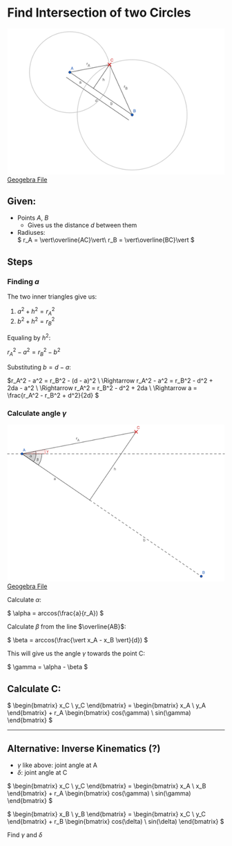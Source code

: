 
# Find Intersection of two Circles

![Circle Intersection](assets/images/circle_intersection_1.png)<br/>
[Geogebra File](assets/misc/circle_intersection_1.ggb)

## Given:

- Points $A$, $B$
  - Gives us the distance $d$ between them
- Radiuses:<br/>
  $
  r_A = \vert\overline{AC}\vert\\
  r_B = \vert\overline{BC}\vert
  $

## Steps

### Finding $a$
The two inner triangles give us:

1. $a^2 + h^2 = r_A^2$
2. $b^2 + h^2 = r_B^2$

Equaling by $h^2$:

$r_A^2 - a^2 = r_B^2 - b^2$

Substituting $b = d - a$:

$r_A^2 - a^2 = r_B^2 - (d - a)^2 \\
\Rightarrow r_A^2 - a^2 = r_B^2 - d^2 + 2da - a^2 \\
\Rightarrow r_A^2 = r_B^2 - d^2 + 2da \\
\Rightarrow a = \frac{r_A^2 - r_B^2 + d^2}{2d}
$

### Calculate angle $\gamma$
![Circle Intersection](assets/images/circle_intersection_2.png)<br/>
[Geogebra File](assets/misc/circle_intersection_2.ggb)

Calculate $\alpha$:

$
\alpha = arccos(\frac{a}{r_A})
$

Calculate $\beta$ from the line $\overline{AB}$:

$
\beta = arccos(\frac{\vert x_A - x_B \vert}{d})
$

This will give us the angle $\gamma$ towards the point C:

$
\gamma = \alpha - \beta
$

## Calculate C:

$
\begin{bmatrix}
x_C \\
y_C
\end{bmatrix} =
\begin{bmatrix}
x_A \\
y_A
\end{bmatrix} +
r_A \begin{bmatrix}
cos(\gamma) \\
sin(\gamma)
\end{bmatrix}
$

---

## Alternative: Inverse Kinematics (?)

- $\gamma$ like above: joint angle at A
- $\delta$: joint angle at C

$
\begin{bmatrix}
x_C \\
y_C
\end{bmatrix} =
\begin{bmatrix}
x_A \\
x_B
\end{bmatrix} +
r_A \begin{bmatrix}
cos(\gamma) \\
sin(\gamma)
\end{bmatrix}
$

$
\begin{bmatrix}
x_B \\
y_B
\end{bmatrix} =
\begin{bmatrix}
x_C \\
y_C
\end{bmatrix} +
r_B \begin{bmatrix}
cos(\delta) \\
sin(\delta)
\end{bmatrix}
$

Find $\gamma$ and $\delta$
